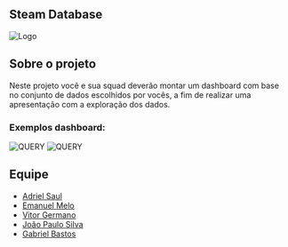 <h2>Steam Database</h2>

![Logo](https://i.ibb.co/H7qYfbx/Design-sem-nome.gif)


## Sobre o projeto

Neste projeto você e sua squad deverão montar um dashboard com base no conjunto de dados escolhidos por vocês, a fim de realizar uma apresentação com a exploração dos dados.

### Exemplos dashboard:


![QUERY](https://i.ibb.co/CnD5G57/quantidadejogos.jpg)
![QUERY](https://i.ibb.co/0hmCmWL/engajamento.png)

## Equipe

- <a href = "https://www.linkedin.com/in/adrielsaul/"> Adriel Saul </a>
- <a href = "https://www.linkedin.com/in/emanuel-melo-b7285810b/"> Emanuel Melo </a>
- <a href = "https://www.linkedin.com/in/vitorrgermano/"> Vitor Germano </a>
- <a href = "https://www.linkedin.com/in/jo%C3%A3o-paulo-g-silva-b24808218/"> João Paulo Silva </a>
- <a href = "https://www.linkedin.com/in/gabrielbastos1995/"> Gabriel Bastos </a>
